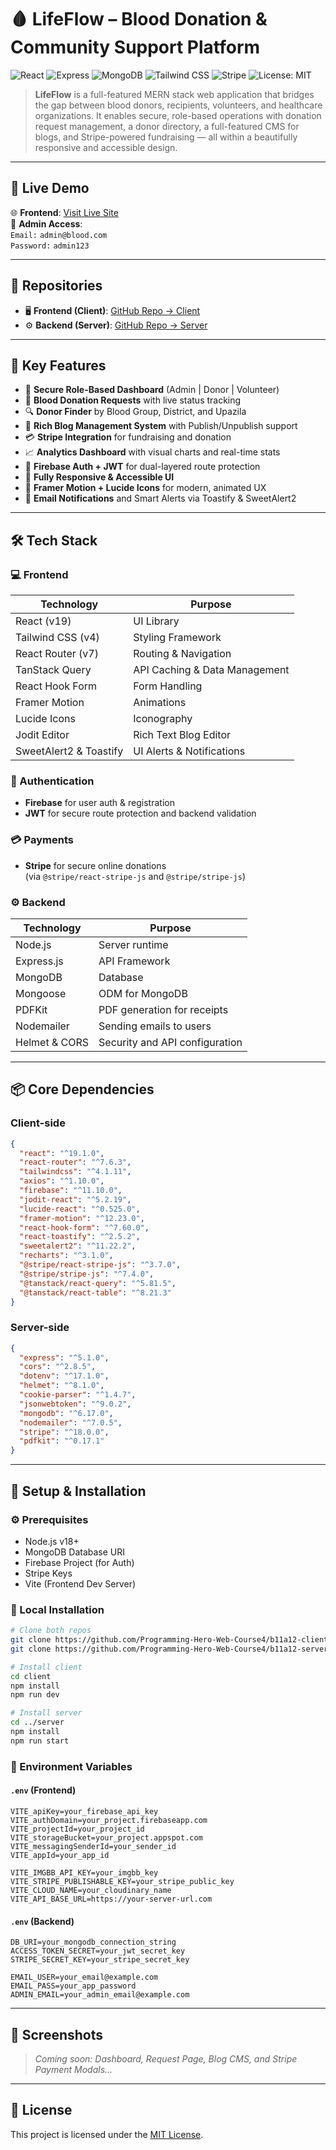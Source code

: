 # 🩸 LifeFlow – Blood Donation & Community Support Platform

![React](https://img.shields.io/badge/React-19.x-blue?logo=react)
![Express](https://img.shields.io/badge/Express-5.x-black?logo=express)
![MongoDB](https://img.shields.io/badge/MongoDB-6.x-green?logo=mongodb)
![Tailwind CSS](https://img.shields.io/badge/TailwindCSS-4.x-06B6D4?logo=tailwindcss)
![Stripe](https://img.shields.io/badge/Stripe-18.x-635bff?logo=stripe)
![License: MIT](https://img.shields.io/badge/License-MIT-yellow.svg)

> **LifeFlow** is a full-featured MERN stack web application that bridges the gap between blood donors, recipients, volunteers, and healthcare organizations. It enables secure, role-based operations with donation request management, a donor directory, a full-featured CMS for blogs, and Stripe-powered fundraising — all within a beautifully responsive and accessible design.

---

## 🔗 Live Demo

🌐 **Frontend**: [Visit Live Site](https://blood-donation-full-stack.web.app)  
🔐 **Admin Access**:  
`Email:` `admin@blood.com`  
`Password:` `admin123`

---

## 📁 Repositories

- 🖥️ **Frontend (Client)**: [GitHub Repo → Client](https://github.com/Programming-Hero-Web-Course4/b11a12-client-side-CodesWithRakib)
- ⚙️ **Backend (Server)**: [GitHub Repo → Server](https://github.com/Programming-Hero-Web-Course4/b11a12-client-side-CodesWithRakib)

---

## 🚀 Key Features

- 🔑 **Secure Role-Based Dashboard** (Admin | Donor | Volunteer)
- 🧾 **Blood Donation Requests** with live status tracking
- 🔍 **Donor Finder** by Blood Group, District, and Upazila
- 📝 **Rich Blog Management System** with Publish/Unpublish support
- 💳 **Stripe Integration** for fundraising and donation
- 📈 **Analytics Dashboard** with visual charts and real-time stats
- 🔐 **Firebase Auth + JWT** for dual-layered route protection
- 📱 **Fully Responsive & Accessible UI**
- 🎨 **Framer Motion + Lucide Icons** for modern, animated UX
- 📨 **Email Notifications** and Smart Alerts via Toastify & SweetAlert2

---

## 🛠️ Tech Stack

### 💻 Frontend

| Technology             | Purpose                       |
| ---------------------- | ----------------------------- |
| React (v19)            | UI Library                    |
| Tailwind CSS (v4)      | Styling Framework             |
| React Router (v7)      | Routing & Navigation          |
| TanStack Query         | API Caching & Data Management |
| React Hook Form        | Form Handling                 |
| Framer Motion          | Animations                    |
| Lucide Icons           | Iconography                   |
| Jodit Editor           | Rich Text Blog Editor         |
| SweetAlert2 & Toastify | UI Alerts & Notifications     |

### 🔐 Authentication

- **Firebase** for user auth & registration
- **JWT** for secure route protection and backend validation

### 💳 Payments

- **Stripe** for secure online donations  
  (via `@stripe/react-stripe-js` and `@stripe/stripe-js`)

### ⚙️ Backend

| Technology    | Purpose                        |
| ------------- | ------------------------------ |
| Node.js       | Server runtime                 |
| Express.js    | API Framework                  |
| MongoDB       | Database                       |
| Mongoose      | ODM for MongoDB                |
| PDFKit        | PDF generation for receipts    |
| Nodemailer    | Sending emails to users        |
| Helmet & CORS | Security and API configuration |

---

## 📦 Core Dependencies

### Client-side

```json
{
  "react": "^19.1.0",
  "react-router": "^7.6.3",
  "tailwindcss": "^4.1.11",
  "axios": "^1.10.0",
  "firebase": "^11.10.0",
  "jodit-react": "^5.2.19",
  "lucide-react": "^0.525.0",
  "framer-motion": "^12.23.0",
  "react-hook-form": "^7.60.0",
  "react-toastify": "^2.5.2",
  "sweetalert2": "^11.22.2",
  "recharts": "^3.1.0",
  "@stripe/react-stripe-js": "^3.7.0",
  "@stripe/stripe-js": "^7.4.0",
  "@tanstack/react-query": "^5.81.5",
  "@tanstack/react-table": "^8.21.3"
}
```

### Server-side

```json
{
  "express": "^5.1.0",
  "cors": "^2.8.5",
  "dotenv": "^17.1.0",
  "helmet": "^8.1.0",
  "cookie-parser": "^1.4.7",
  "jsonwebtoken": "^9.0.2",
  "mongodb": "^6.17.0",
  "nodemailer": "^7.0.5",
  "stripe": "^18.0.0",
  "pdfkit": "^0.17.1"
}
```

---

## 🧪 Setup & Installation

### ⚙️ Prerequisites

- Node.js v18+
- MongoDB Database URI
- Firebase Project (for Auth)
- Stripe Keys
- Vite (Frontend Dev Server)

### 🔧 Local Installation

```bash
# Clone both repos
git clone https://github.com/Programming-Hero-Web-Course4/b11a12-client-side-CodesWithRakib.git
git clone https://github.com/Programming-Hero-Web-Course4/b11a12-server-side-CodesWithRakib.git

# Install client
cd client
npm install
npm run dev

# Install server
cd ../server
npm install
npm run start
```

### 🔐 Environment Variables

#### `.env` (Frontend)

```env
VITE_apiKey=your_firebase_api_key
VITE_authDomain=your_project.firebaseapp.com
VITE_projectId=your_project_id
VITE_storageBucket=your_project.appspot.com
VITE_messagingSenderId=your_sender_id
VITE_appId=your_app_id

VITE_IMGBB_API_KEY=your_imgbb_key
VITE_STRIPE_PUBLISHABLE_KEY=your_stripe_public_key
VITE_CLOUD_NAME=your_cloudinary_name
VITE_API_BASE_URL=https://your-server-url.com

```

#### `.env` (Backend)

```env
DB_URI=your_mongodb_connection_string
ACCESS_TOKEN_SECRET=your_jwt_secret_key
STRIPE_SECRET_KEY=your_stripe_secret_key

EMAIL_USER=your_email@example.com
EMAIL_PASS=your_app_password
ADMIN_EMAIL=your_admin_email@example.com

```

---

## 📸 Screenshots

> _Coming soon: Dashboard, Request Page, Blog CMS, and Stripe Payment Modals..._

---

## 📃 License

This project is licensed under the [MIT License](LICENSE).
